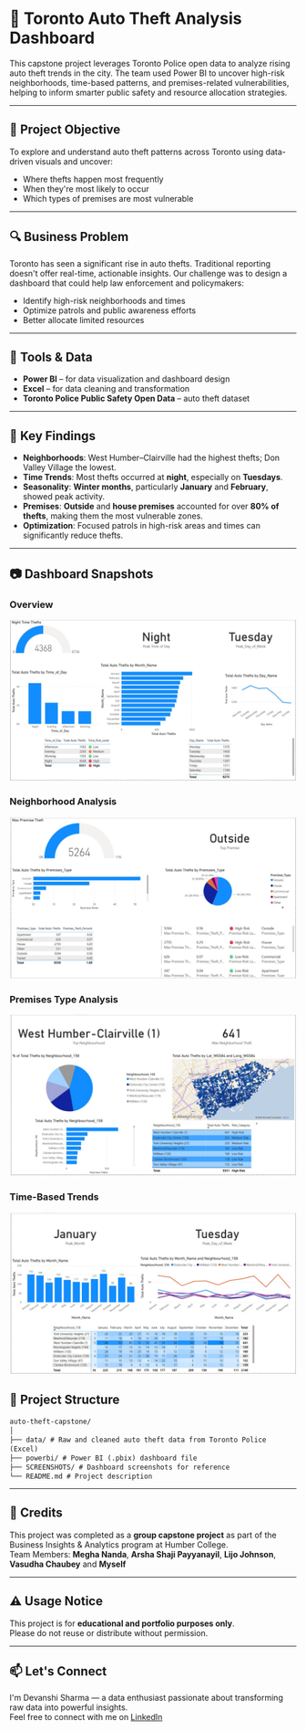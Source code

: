 # 🚨 Toronto Auto Theft Analysis Dashboard

This capstone project leverages Toronto Police open data to analyze rising auto theft trends in the city. The team used Power BI to uncover high-risk neighborhoods, time-based patterns, and premises-related vulnerabilities, helping to inform smarter public safety and resource allocation strategies.

---

## 🎯 Project Objective

To explore and understand auto theft patterns across Toronto using data-driven visuals and uncover:
- Where thefts happen most frequently
- When they're most likely to occur
- Which types of premises are most vulnerable

---

## 🔍 Business Problem

Toronto has seen a significant rise in auto thefts. Traditional reporting doesn't offer real-time, actionable insights. Our challenge was to design a dashboard that could help law enforcement and policymakers:
- Identify high-risk neighborhoods and times
- Optimize patrols and public awareness efforts
- Better allocate limited resources

---

## 🔧 Tools & Data

- **Power BI** – for data visualization and dashboard design  
- **Excel** – for data cleaning and transformation  
- **Toronto Police Public Safety Open Data** – auto theft dataset  

---

## 📌 Key Findings

- **Neighborhoods**: West Humber–Clairville had the highest thefts; Don Valley Village the lowest.
- **Time Trends**: Most thefts occurred at **night**, especially on **Tuesdays**.
- **Seasonality**: **Winter months**, particularly **January** and **February**, showed peak activity.
- **Premises**: **Outside** and **house premises** accounted for over **80% of thefts**, making them the most vulnerable zones.
- **Optimization**: Focused patrols in high-risk areas and times can significantly reduce thefts.

---

## 📷 Dashboard Snapshots

### Overview
![Overview](SCREENSHOTS/Dashboard_Overview.jpg)

### Neighborhood Analysis
![Theft By Neighborhoods](SCREENSHOTS/Theft_By_Neighborhoods.jpg)

### Premises Type Analysis
![Theft By Premises Type](SCREENSHOTS/Theft_By_Premises_Type.jpg)

### Time-Based Trends
![Theft Trends By Time](SCREENSHOTS/Theft_Trends_By_Time.jpg)

## 📁 Project Structure
```
auto-theft-capstone/
│
├── data/ # Raw and cleaned auto theft data from Toronto Police (Excel)
├── powerbi/ # Power BI (.pbix) dashboard file
├── SCREENSHOTS/ # Dashboard screenshots for reference
└── README.md # Project description
```

---

## 👥 Credits
This project was completed as a **group capstone project** as part of the Business Insights & Analytics program at Humber College.  
Team Members: **Megha Nanda**, **Arsha Shaji Payyanayil**, **Lijo Johnson**, **Vasudha Chaubey** and **Myself**

---

## ⚠️ Usage Notice
This project is for **educational and portfolio purposes only**.  
Please do not reuse or distribute without permission.

---

## 📫 Let's Connect
I'm Devanshi Sharma — a data enthusiast passionate about transforming raw data into powerful insights.  
Feel free to connect with me on [LinkedIn](https://www.linkedin.com/in/sharmadevanshi2000)
